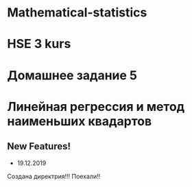 # Mathematical-statistics
# HSE 3 kurs

# Домашнее задание 5

# Линейная регрессия и метод наименьших квадартов

## New Features!

- 19.12.2019

Создана директрия!!! Поехали!!
